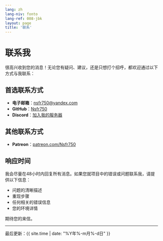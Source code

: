 ```yaml
---
lang: zh
lang-niv: fonto
lang-ref: 008-jbk
layout: page
title: '联系'
---
```


# 联系我

很高兴收到您的消息！无论您有疑问、建议，还是只想打个招呼，都欢迎通过以下方式与我联系：

## 首选联系方式

- **电子邮箱**：[nsfr750@yandex.com](mailto:nsfr750@yandex.com)
- **GitHub**：[Nsfr750](https://github.com/Nsfr750)
- **Discord**：[加入我的服务器](https://discord.gg/ryqNeuRYjD)

## 其他联系方式

- **Patreon**：[patreon.com/Nsfr750](https://www.patreon.com/Nsfr750)

## 响应时间

我会尽量在48小时内回复所有消息。如果您就项目中的错误或问题联系我，请提供以下信息：

- 问题的清晰描述
- 重现步骤
- 任何相关的错误信息
- 您的环境详情

期待您的来信。

---

最后更新：{{ site.time | date: "%Y年%-m月%-d日" }}
